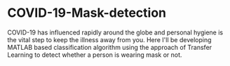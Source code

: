 # COVID-19-Mask-detection
COVID-19 has influenced rapidly around the globe and personal hygiene is the vital step to keep the illness away from you. Here I'll be developing MATLAB based classification algorithm using the approach of Transfer Learning to detect whether a person is wearing mask or not.
